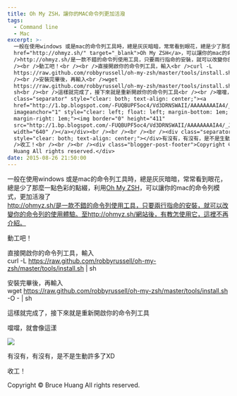 ```yaml
---
title: Oh My ZSH，讓你的MAC命令列更加活潑
tags:
  - Command line
  - Mac
excerpt: >-
  一般在使用windows 或是mac的命令列工具時，總是灰灰暗暗，常常看到眼花，總是少了那麼一點色彩的點綴，利用<a
  href="http://ohmyz.sh/" target="_blank">Oh My ZSH</a>，可以讓你的mac的命令列模式，更加活潑了<br
  />http://ohmyz.sh/是一款不錯的命令列使用工具，只要兩行指命的安裝，就可以改變你的命令列的使用體驗。至http://ohmyz.sh/網站後，有教怎使用它，這裡不再介紹。<br
  /><br />動工吧！<br /><br />直接開啟你的命令列工具，輸入<br />curl -L
  https://raw.github.com/robbyrussell/oh-my-zsh/master/tools/install.sh | sh<br
  /><br />安裝完畢後，再輸入<br />wget
  https://raw.github.com/robbyrussell/oh-my-zsh/master/tools/install.sh -O - |
  sh<br /><br />這樣就完成了，接下來就是重新開啟你的命令列工具<br /><br />噹噹，就會像這漾<br /><br /><div
  class="separator" style="clear: both; text-align: center;"><a
  href="http://1.bp.blogspot.com/-FUQBUPF5oc4/Vd3DRNSWAII/AAAAAAAAIA4/_JR5Vm6PXMg/s1600/%25E8%259E%25A2%25E5%25B9%2595%25E5%25BF%25AB%25E7%2585%25A7%2B2015-08-26%2B21.45.02.png"
  imageanchor="1" style="clear: left; float: left; margin-bottom: 1em;
  margin-right: 1em;"><img border="0" height="411"
  src="http://1.bp.blogspot.com/-FUQBUPF5oc4/Vd3DRNSWAII/AAAAAAAAIA4/_JR5Vm6PXMg/s640/%25E8%259E%25A2%25E5%25B9%2595%25E5%25BF%25AB%25E7%2585%25A7%2B2015-08-26%2B21.45.02.png"
  width="640" /></a></div><br /><br /><br /><br /><div class="separator"
  style="clear: both; text-align: center;"></div>有沒有，有沒有，是不是生動許多了XD<br /><br
  />收工！<br /><br /><br /><div class="blogger-post-footer">Copyright © Bruce
  Huang All rights reserved.</div>
date: 2015-08-26 21:50:00
---
```


一般在使用windows 或是mac的命令列工具時，總是灰灰暗暗，常常看到眼花，總是少了那麼一點色彩的點綴，利用[Oh My ZSH](http://ohmyz.sh/)，可以讓你的mac的命令列模式，更加活潑了  
http://ohmyz.sh/是一款不錯的命令列使用工具，只要兩行指命的安裝，就可以改變你的命令列的使用體驗。至http://ohmyz.sh/網站後，有教怎使用它，這裡不再介紹。  
  
動工吧！  
  
直接開啟你的命令列工具，輸入  
curl -L https://raw.github.com/robbyrussell/oh-my-zsh/master/tools/install.sh | sh  
  
安裝完畢後，再輸入  
wget https://raw.github.com/robbyrussell/oh-my-zsh/master/tools/install.sh -O - | sh  
  
這樣就完成了，接下來就是重新開啟你的命令列工具  
  
噹噹，就會像這漾  
  

[![](http://1.bp.blogspot.com/-FUQBUPF5oc4/Vd3DRNSWAII/AAAAAAAAIA4/_JR5Vm6PXMg/s640/%25E8%259E%25A2%25E5%25B9%2595%25E5%25BF%25AB%25E7%2585%25A7%2B2015-08-26%2B21.45.02.png)](http://1.bp.blogspot.com/-FUQBUPF5oc4/Vd3DRNSWAII/AAAAAAAAIA4/_JR5Vm6PXMg/s1600/%25E8%259E%25A2%25E5%25B9%2595%25E5%25BF%25AB%25E7%2585%25A7%2B2015-08-26%2B21.45.02.png)

  
  
  
  

有沒有，有沒有，是不是生動許多了XD  
  
收工！  
  
  

Copyright © Bruce Huang All rights reserved.
<!-- more -->
